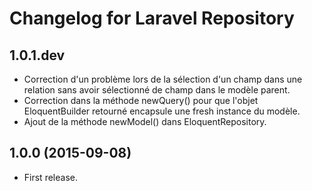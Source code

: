 # Changelog for Laravel Repository

## 1.0.1.dev

- Correction d'un problème lors de la sélection d'un champ dans une relation sans avoir
  sélectionné de champ dans le modèle parent.
- Correction dans la méthode newQuery() pour que l'objet EloquentBuilder retourné
  encapsule une fresh instance du modèle.
- Ajout de la méthode newModel() dans EloquentRepository.

## 1.0.0 (2015-09-08)

- First release.
